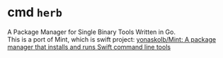 # cmd `herb`

A Package Manager for Single Binary Tools Written in Go.  
This is a port of Mint, which is swift project: [yonaskolb/Mint: A package manager that installs and runs Swift command line tools](https://github.com/yonaskolb/Mint)

